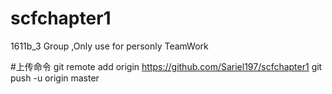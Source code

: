 # scfchapter1
1611b_3 Group ,Only use for personly TeamWork

#上传命令
git remote add origin https://github.com/Sariel197/scfchapter1
git push -u origin master
